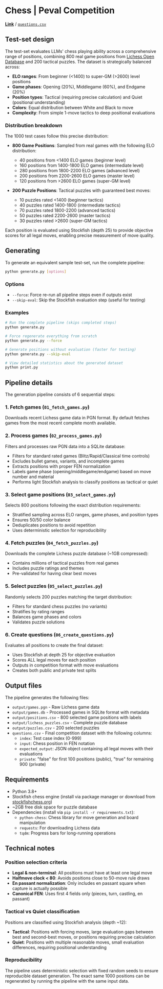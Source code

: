 # Chess | Peval Competition

[**Link**](https://peval.io/competition/chess) / [`questions.csv`](https://github.com/fiveoutofnine/peval-testsets/blob/main/chess/questions.csv)

## Test-set design

The test-set evaluates LLMs' chess playing ability across a comprehensive range of positions, combining 800 real game positions from [Lichess Open Database](https://database.lichess.org) and 200 tactical puzzles. The dataset is strategically balanced across:

- **ELO ranges**: From beginner (<1400) to super-GM (>2600) level positions
- **Game phases**: Opening (20%), Middlegame (60%), and Endgame (20%)
- **Position types**: Tactical (requiring precise calculation) and Quiet (positional understanding)
- **Colors**: Equal distribution between White and Black to move
- **Complexity**: From simple 1-move tactics to deep positional evaluations

### Distribution breakdown

The 1000 test cases follow this precise distribution:

- **800 Game Positions**: Sampled from real games with the following ELO distribution:
  - 40 positions from <1400 ELO games (beginner level)
  - 160 positions from 1400-1800 ELO games (intermediate level)
  - 280 positions from 1800-2200 ELO games (advanced level)
  - 200 positions from 2200-2600 ELO games (master level)
  - 120 positions from >2600 ELO games (super-GM level)

- **200 Puzzle Positions**: Tactical puzzles with guaranteed best moves:
  - 10 puzzles rated <1400 (beginner tactics)
  - 40 puzzles rated 1400-1800 (intermediate tactics)
  - 70 puzzles rated 1800-2200 (advanced tactics)
  - 50 puzzles rated 2200-2600 (master tactics)
  - 30 puzzles rated >2600 (super-GM tactics)

Each position is evaluated using Stockfish (depth 25) to provide objective scores for all legal moves, enabling precise measurement of move quality.

## Generating

To generate an equivalent sample test-set, run the complete pipeline:

```bash
python generate.py [options]
```

### Options

- `--force`: Force re-run all pipeline steps even if outputs exist
- `--skip-eval`: Skip the Stockfish evaluation step (useful for testing)

### Examples

```bash
# Run the complete pipeline (skips completed steps)
python generate.py

# Force regenerate everything from scratch
python generate.py --force

# Generate positions without evaluation (faster for testing)
python generate.py --skip-eval

# View detailed statistics about the generated dataset
python print.py
```

## Pipeline details

The generation pipeline consists of 6 sequential steps:

### 1. Fetch games (`01_fetch_games.py`)
Downloads recent Lichess game data in PGN format. By default fetches games from the most recent complete month available.

### 2. Process games (`02_process_games.py`)
Filters and processes raw PGN data into a SQLite database:
- Filters for standard rated games (Blitz/Rapid/Classical time controls)
- Excludes bullet games, variants, and incomplete games
- Extracts positions with proper FEN normalization
- Labels game phase (opening/middlegame/endgame) based on move number and material
- Performs light Stockfish analysis to classify positions as tactical or quiet

### 3. Select game positions (`03_select_games.py`)
Selects 800 positions following the exact distribution requirements:
- Stratified sampling across ELO ranges, game phases, and position types
- Ensures 50/50 color balance
- Deduplicates positions to avoid repetition
- Uses deterministic selection for reproducibility

### 4. Fetch puzzles (`04_fetch_puzzles.py`)
Downloads the complete Lichess puzzle database (~1GB compressed):
- Contains millions of tactical puzzles from real games
- Includes puzzle ratings and themes
- Pre-validated for having clear best moves

### 5. Select puzzles (`05_select_puzzles.py`)
Randomly selects 200 puzzles matching the target distribution:
- Filters for standard chess puzzles (no variants)
- Stratifies by rating ranges
- Balances game phases and colors
- Validates puzzle solutions

### 6. Create questions (`06_create_questions.py`)
Evaluates all positions to create the final dataset:
- Uses Stockfish at depth 25 for objective evaluation
- Scores ALL legal moves for each position
- Outputs in competition format with move evaluations
- Creates both public and private test splits

## Output files

The pipeline generates the following files:

- `output/games.pgn` - Raw Lichess game data
- `output/games.db` - Processed games in SQLite format with metadata
- `output/positions.csv` - 800 selected game positions with labels
- `output/lichess_puzzles.csv` - Complete puzzle database
- `output/puzzles.csv` - 200 selected puzzles
- `questions.csv` - Final competition dataset with the following columns:
  - `index`: Test case index (0-999)
  - `input`: Chess position in FEN notation
  - `expected_output`: JSON object containing all legal moves with their evaluations
  - `private`: "false" for first 100 positions (public), "true" for remaining 900 (private)

## Requirements

- Python 3.8+
- Stockfish chess engine (install via package manager or download from [stockfishchess.org](https://stockfishchess.org))
- ~2GB free disk space for puzzle database
- Dependencies (install via `pip install -r requirements.txt`):
  - `python-chess`: Chess library for move generation and board manipulation
  - `requests`: For downloading Lichess data
  - `tqdm`: Progress bars for long-running operations

## Technical notes

### Position selection criteria

- **Legal & non-terminal**: All positions must have at least one legal move
- **Halfmove clock < 80**: Avoids positions close to 50-move rule draws
- **En passant normalization**: Only includes en passant square when capture is actually possible
- **Canonical FEN**: Uses first 4 fields only (pieces, turn, castling, en passant)

### Tactical vs Quiet classification

Positions are classified using Stockfish analysis (depth ~12):
- **Tactical**: Positions with forcing moves, large evaluation gaps between best and second-best moves, or positions requiring precise calculation
- **Quiet**: Positions with multiple reasonable moves, small evaluation differences, requiring positional understanding

### Reproducibility

The pipeline uses deterministic selection with fixed random seeds to ensure reproducible dataset generation. The exact same 1000 positions can be regenerated by running the pipeline with the same input data.